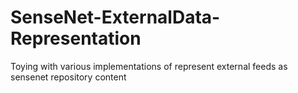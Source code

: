 # SenseNet-ExternalData-Representation
Toying with various implementations of represent external feeds as sensenet repository content
